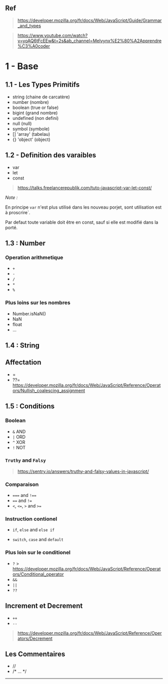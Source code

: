 
## Ref

> https://developer.mozilla.org/fr/docs/Web/JavaScript/Guide/Grammar_and_types

 
>https://www.youtube.com/watch?v=yoAQ6tFcEEw&t=2s&ab_channel=Melvynx%E2%80%A2Apprendre%C3%A0coder



# 1 - Base

## 1.1 - Les Types Primitifs

- string (chaine de carcatère)
- number (nombre)
- boolean (true or false)
- bigint (grand nombre)
- undefined (non defini)
- null (null)
- symbol (symbole)
- [] 'array' (tabelau)
- {} 'object' (object)

## 1.2 - Definition des varaibles

- var 
- let
- const

> https://talks.freelancerepublik.com/tuto-javascript-var-let-const/


*Note :* 

En principe ``var`` n'est plus utilisé dans les nouveau porjet, sont utilisation est à proscrire`.

Par defaut toute variable doit être en const, sauf si elle est modifié dans la porté.

## 1.3 : Number

### Operation arithmetique 

- ``+``
- ``-``
- ``/``
- ``*``
- ``%``

### Plus loins sur les nombres

- Number.isNaN()
- NaN
- float
- ...

## 1.4 : String


## Affectation

- = 
- ??= https://developer.mozilla.org/fr/docs/Web/JavaScript/Reference/Operators/Nullish_coalescing_assignment

## 1.5 : Conditions

### Boolean

- ``&`` AND
- ``|`` ORD
- ``^`` XOR
- ``!`` NOT


### ``Truthy`` and ``Falsy``
> https://sentry.io/answers/truthy-and-falsy-values-in-javascript/

### Comparaison

- ``===`` and ``!==``
- ``==`` and ``!=``
- ``<``, ``<=``, ``>`` and ``>=``

### Instruction contionel

- ``if``, ``else`` and ``else if``

- ``switch``, ``case`` and ``default``


### Plus loin sur le conditionel

- ``?`` > https://developer.mozilla.org/fr/docs/Web/JavaScript/Reference/Operators/Conditional_operator
- ``&&``
- ``||``
- ``??``


## Increment et Decrement

- ``++``
- ``--``

> https://developer.mozilla.org/fr/docs/Web/JavaScript/Reference/Operators/Decrement


## Les Commentaires

- //
- /* ... */


-----------------------------------------

